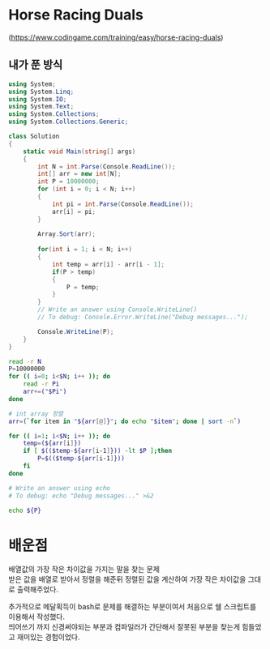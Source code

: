 # Horse Racing Duals
(https://www.codingame.com/training/easy/horse-racing-duals)

## 내가 푼 방식
``` cs
using System;
using System.Linq;
using System.IO;
using System.Text;
using System.Collections;
using System.Collections.Generic;

class Solution
{
    static void Main(string[] args)
    {
        int N = int.Parse(Console.ReadLine());
        int[] arr = new int[N];
        int P = 10000000;
        for (int i = 0; i < N; i++)
        {
            int pi = int.Parse(Console.ReadLine());
            arr[i] = pi;
        }
        
        Array.Sort(arr);
        
        for(int i = 1; i < N; i++)
        {
            int temp = arr[i] - arr[i - 1];
            if(P > temp)
            {
                P = temp;
            }
        }
        // Write an answer using Console.WriteLine()
        // To debug: Console.Error.WriteLine("Debug messages...");

        Console.WriteLine(P);
    }
}
```

``` bash
read -r N
P=10000000
for (( i=0; i<$N; i++ )); do
    read -r Pi
    arr+=("$Pi")
done

# int array 정렬
arr=(`for item in "${arr[@]}"; do echo "$item"; done | sort -n`)

for (( i=1; i<$N; i++ )); do
    temp=(${arr[i]})
    if [ $(($temp-${arr[i-1]})) -lt $P ];then
        P=$(($temp-${arr[i-1]}))
    fi
done

# Write an answer using echo
# To debug: echo "Debug messages..." >&2

echo ${P}
```


# 배운점
배열값의 가장 작은 차이값을 가지는 말을 찾는 문제  
받은 값을 배열로 받아서 정렬을 해준뒤 정렬된 값을 계산하여 가장 작은 차이값을 그대로 출력해주었다.  

추가적으로 메달획득이 bash로 문제를 해결하는 부분이여서 처음으로 쉘 스크립트를 이용해서 작성했다.  
띄어쓰기 까지 신경써야되는 부분과 컴파일러가 간단해서 잘못된 부분을 찾는게 힘들었고 재미있는 경험이었다.  
